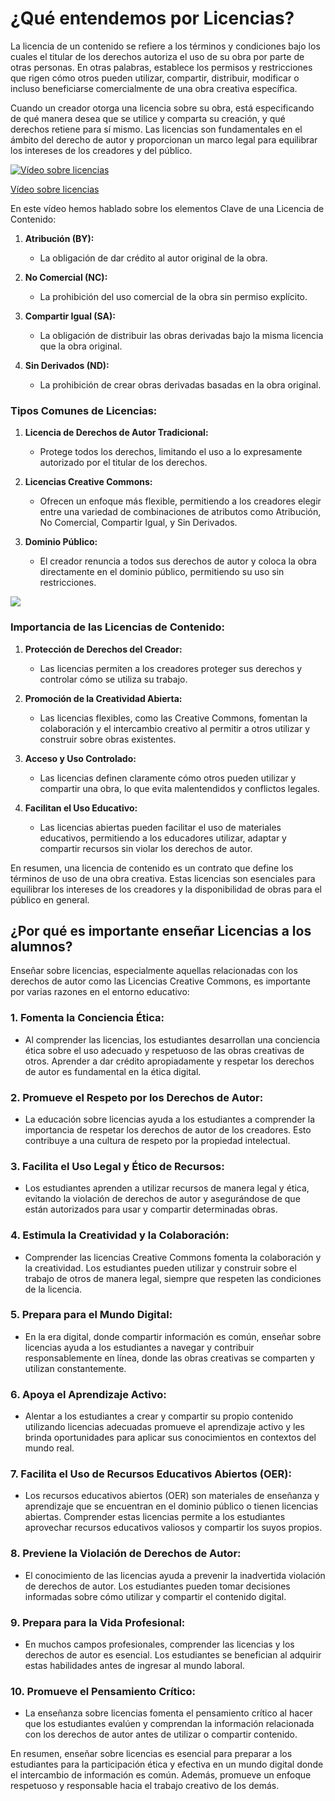 # ¿Qué entendemos por Licencias?

La licencia de un contenido se refiere a los términos y condiciones bajo los cuales el titular de los derechos autoriza el uso de su obra por parte de otras personas. En otras palabras, establece los permisos y restricciones que rigen cómo otros pueden utilizar, compartir, distribuir, modificar o incluso beneficiarse comercialmente de una obra creativa específica.

Cuando un creador otorga una licencia sobre su obra, está especificando de qué manera desea que se utilice y comparta su creación, y qué derechos retiene para sí mismo. Las licencias son fundamentales en el ámbito del derecho de autor y proporcionan un marco legal para equilibrar los intereses de los creadores y del público.

[![Vídeo sobre licencias](https://img.youtube.com/vi/OgE6kLguOv4/0.jpg)](https://youtu.be/OgE6kLguOv4)

[Vídeo sobre licencias](https://drive.google.com/file/d/1wUvS6euj0DAbVhyv2u7HznA7elL20UmI/view?usp=drive_link)

En este vídeo hemos hablado sobre los elementos Clave de una Licencia de Contenido:

1. **Atribución (BY):**
   - La obligación de dar crédito al autor original de la obra.

2. **No Comercial (NC):**
   - La prohibición del uso comercial de la obra sin permiso explícito.

3. **Compartir Igual (SA):**
   - La obligación de distribuir las obras derivadas bajo la misma licencia que la obra original.

4. **Sin Derivados (ND):**
   - La prohibición de crear obras derivadas basadas en la obra original.

### Tipos Comunes de Licencias:

1. **Licencia de Derechos de Autor Tradicional:**
   - Protege todos los derechos, limitando el uso a lo expresamente autorizado por el titular de los derechos.

2. **Licencias Creative Commons:**
   - Ofrecen un enfoque más flexible, permitiendo a los creadores elegir entre una variedad de combinaciones de atributos como Atribución, No Comercial, Compartir Igual, y Sin Derivados.

3. **Dominio Público:**
   - El creador renuncia a todos sus derechos de autor y coloca la obra directamente en el dominio público, permitiendo su uso sin restricciones.

![](https://raw.githubusercontent.com/javacasm/Iniciacion-Herramientas-Digitales-Aula/main/images/Licencias-tipos.png)

### Importancia de las Licencias de Contenido:

1. **Protección de Derechos del Creador:**
   - Las licencias permiten a los creadores proteger sus derechos y controlar cómo se utiliza su trabajo.

2. **Promoción de la Creatividad Abierta:**
   - Las licencias flexibles, como las Creative Commons, fomentan la colaboración y el intercambio creativo al permitir a otros utilizar y construir sobre obras existentes.

3. **Acceso y Uso Controlado:**
   - Las licencias definen claramente cómo otros pueden utilizar y compartir una obra, lo que evita malentendidos y conflictos legales.

4. **Facilitan el Uso Educativo:**
   - Las licencias abiertas pueden facilitar el uso de materiales educativos, permitiendo a los educadores utilizar, adaptar y compartir recursos sin violar los derechos de autor.

En resumen, una licencia de contenido es un contrato que define los términos de uso de una obra creativa. Estas licencias son esenciales para equilibrar los intereses de los creadores y la disponibilidad de obras para el público en general.

## ¿Por qué es importante enseñar Licencias a los alumnos?

Enseñar sobre licencias, especialmente aquellas relacionadas con los derechos de autor como las Licencias Creative Commons, es importante por varias razones en el entorno educativo:

### 1. **Fomenta la Conciencia Ética:**
   - Al comprender las licencias, los estudiantes desarrollan una conciencia ética sobre el uso adecuado y respetuoso de las obras creativas de otros. Aprender a dar crédito apropiadamente y respetar los derechos de autor es fundamental en la ética digital.

### 2. **Promueve el Respeto por los Derechos de Autor:**
   - La educación sobre licencias ayuda a los estudiantes a comprender la importancia de respetar los derechos de autor de los creadores. Esto contribuye a una cultura de respeto por la propiedad intelectual.

### 3. **Facilita el Uso Legal y Ético de Recursos:**
   - Los estudiantes aprenden a utilizar recursos de manera legal y ética, evitando la violación de derechos de autor y asegurándose de que están autorizados para usar y compartir determinadas obras.

### 4. **Estimula la Creatividad y la Colaboración:**
   - Comprender las licencias Creative Commons fomenta la colaboración y la creatividad. Los estudiantes pueden utilizar y construir sobre el trabajo de otros de manera legal, siempre que respeten las condiciones de la licencia.

### 5. **Prepara para el Mundo Digital:**
   - En la era digital, donde compartir información es común, enseñar sobre licencias ayuda a los estudiantes a navegar y contribuir responsablemente en línea, donde las obras creativas se comparten y utilizan constantemente.

### 6. **Apoya el Aprendizaje Activo:**
   - Alentar a los estudiantes a crear y compartir su propio contenido utilizando licencias adecuadas promueve el aprendizaje activo y les brinda oportunidades para aplicar sus conocimientos en contextos del mundo real.

### 7. **Facilita el Uso de Recursos Educativos Abiertos (OER):**
   - Los recursos educativos abiertos (OER) son materiales de enseñanza y aprendizaje que se encuentran en el dominio público o tienen licencias abiertas. Comprender estas licencias permite a los estudiantes aprovechar recursos educativos valiosos y compartir los suyos propios.

### 8. **Previene la Violación de Derechos de Autor:**
   - El conocimiento de las licencias ayuda a prevenir la inadvertida violación de derechos de autor. Los estudiantes pueden tomar decisiones informadas sobre cómo utilizar y compartir el contenido digital.

### 9. **Prepara para la Vida Profesional:**
   - En muchos campos profesionales, comprender las licencias y los derechos de autor es esencial. Los estudiantes se benefician al adquirir estas habilidades antes de ingresar al mundo laboral.

### 10. **Promueve el Pensamiento Crítico:**
   - La enseñanza sobre licencias fomenta el pensamiento crítico al hacer que los estudiantes evalúen y comprendan la información relacionada con los derechos de autor antes de utilizar o compartir contenido.

En resumen, enseñar sobre licencias es esencial para preparar a los estudiantes para la participación ética y efectiva en un mundo digital donde el intercambio de información es común. Además, promueve un enfoque respetuoso y responsable hacia el trabajo creativo de los demás.
